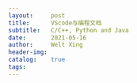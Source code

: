 ```yaml
---
layout:     post
title:      VScode与编程文档
subtitle:   C/C++, Python and Java
date:       2021-05-16
author:     Welt Xing
header-img:
catalog:    true
tags:
---
```

